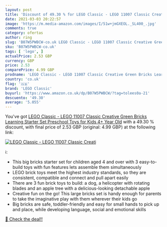```yaml
---
layout: post
title: 'Discount of 49.30 % for LEGO Classic - LEGO 11007 Classic Creati'
date: 2021-03-03 20:22:57
image: 'https://m.media-amazon.com/images/I/51w+jmGXEOL._SL400_.jpg'
comments: true
category: ofertas
author: ring
slug: 'B07W5PWBCW-co.uk LEGO Classic - LEGO 11007 Classic Creative Green Bricks...'
sku: 'B07W5PWBCW-co.uk'
tags: [ 'lego', ]
actualPrice: 2.53 GBP
currency: GBP
price: 2.53
comparePrice: 4.99 GBP
prodname: 'LEGO Classic - LEGO 11007 Classic Creative Green Bricks Learning Starter Set  Preschool Toys for Kids 4+ Year Old'
country: 'co.uk'
flag: '🇬🇧'
brand: 'LEGO Classic'
buyurl: 'https://www.amazon.co.uk/dp/B07W5PWBCW/?tag=tolees0a-21'
descuento: '49.30'
average: '5.055'
---
```


You've got [LEGO Classic - LEGO 11007 Classic Creative Green Bricks Learning Starter Set  Preschool Toys for Kids 4+ Year Old](https://www.amazon.co.uk/dp/B07W5PWBCW/?tag=tolees0a-21) with a  49.30 % discount, with final price of 2.53 GBP (original: 4.99 GBP) at the following link:

[![LEGO Classic - LEGO 11007 Classic Creati](https://m.media-amazon.com/images/I/51w+jmGXEOL._SL400_.jpg)](https://www.amazon.co.uk/dp/B07W5PWBCW/?tag=tolees0a-21)

ℹ️:

- This big bricks starter set for children aged 4 and over with 3 easy-to-build toys with fun features lets assemble them simultaneously
- LEGO brick toys meet the highest industry standards, so they are consistent, compatible and connect and pull apart easily
- There are 3 fun brick toys to build: a dog, a helicopter with rotating blades and an apple tree with a delicious-looking detachable apple
- Creative fun on the go! This large bricks set is handy enough for parents to take the imaginative play with them wherever their kids go
- Big bricks are safe, toddler-friendly and easy for small hands to pick up and place, while developing language, social and emotional skills

[🛒 Check the deal!!](https://www.amazon.co.uk/dp/B07W5PWBCW/?tag=tolees0a-21)
